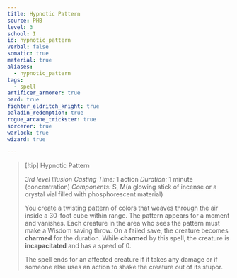 ```yaml
---
title: Hypnotic Pattern
source: PHB
level: 3
school: I
id: hypnotic_pattern
verbal: false
somatic: true
material: true
aliases:
  - hypnotic_pattern
tags:
  - spell
artificer_armorer: true
bard: true
fighter_eldritch_knight: true
paladin_redemption: true
rogue_arcane_trickster: true
sorcerer: true
warlock: true
wizard: true

---
```

>[!tip] Hypnotic Pattern
>
> *3rd level Illusion*
> *Casting Time:* 1 action
> *Duration:* 1 minute (concentration)
> *Components:* S, M(a glowing stick of incense or a crystal vial filled with phosphorescent material)
>
>You create a twisting pattern of colors that weaves through the air inside a 30-foot cube within range. The pattern appears for a moment and vanishes. Each creature in the area who sees the pattern must make a Wisdom saving throw. On a failed save, the creature becomes **charmed** for the duration. While **charmed** by this spell, the creature is **incapacitated** and has a speed of 0.
>
>The spell ends for an affected creature if it takes any damage or if someone else uses an action to shake the creature out of its stupor.
>

